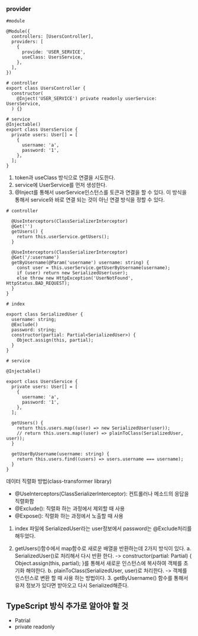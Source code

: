 ### provider
```
#module

@Module({
  controllers: [UsersController],
  providers: [
    {
      provide: 'USER_SERVICE',
      useClass: UsersService,
    },
  ],
})

# controller
export class UsersController {
  constructor(
    @Inject('USER_SERVICE') private readonly userService: UsersService,
  ) {}
  
# service
@Injectable()
export class UsersService {
  private users: User[] = [
    {
      username: 'a',
      password: '1',
    },
  ];
}
```
1. token과 useClass 방식으로 연결을 시도한다.
2. service에 UserService를 먼저 생성한다.
3. @Inject를 통해서 userService인스턴스를 토큰과 연결을 할 수 있다.
	이 방식을 통해서 service와 바로 연결 되는 것이 아닌 연결 방식을 정할 수 있다.

```
# controller

  @UseInterceptors(ClassSerializerInterceptor)
  @Get('')
  getUsers() {
    return this.userService.getUsers();
  }

  @UseInterceptors(ClassSerializerInterceptor)
  @Get('/:username')
  getByUsername(@Param('username') username: string) {
    const user = this.userService.getUserByUsername(username);
    if (user) return new SerializedUser(user);
    else throw new HttpException('UserNotFound', HttpStatus.BAD_REQUEST);
  }
}

# index

export class SerializedUser {
  username: string;
  @Exclude()
  password: string;
  constructor(partial: Partial<SerializedUser>) {
    Object.assign(this, partial);
  }
}

# service

@Injectable()

export class UsersService {
  private users: User[] = [
    {
      username: 'a',
      password: '1',
    },
  ];

  getUsers() {
    return this.users.map((user) => new SerializedUser(user));  
    // return this.users.map((user) => plainToClass(SerializedUser, user));
  }

  getUserByUsername(username: string) {
    return this.users.find((users) => users.username === username);
  }
}
```
데이터 직렬화 방법(class-transformer library)

- @UseInterceptors(ClassSerializerInterceptor): 컨트롤러나 메소드의 응답을 직렬화함
- @Exclude(): 직렬화 하는 과정에서 제외할 때 사용
- @Expose(): 직렬화 하는 과정에서 노출할 때 사용

1. index 파일에 SerializedUser라는 user정보에서 password는 @Exclude처리를 해두었다.

2. getUsers()함수에서 map함수로 새로운 배열을 반환하는데 2가지 방식이 있다.
	a. SerializedUser()로 처리해서 다시 반환 한다. 
		-> constructor(partial: Partial<SerializedUser>) { Object.assign(this, partial); }를 통해서 새로운 인스턴스에 복사하여 객체를 초기화 해야한다.
	b. plainToClass(SerializedUser, user)로 처리한다.
		-> 객체를 인스턴스로 변환 할 때 사용 하는 방법이다.
   3. getByUsername() 함수를 통해서 유저 정보가 있다면 받아오고 다시 Serialized해준다.




## TypeScript 방식 추가로 알아야 할 것 ##
- Patrial
- private readonly